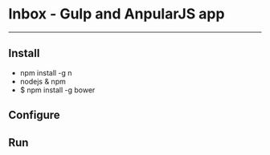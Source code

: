 # Inbox - Gulp and AnpularJS app 
- - -

## Install
* npm install -g n
* nodejs & npm
* $ npm install -g bower

## Configure

## Run